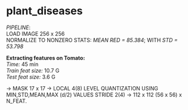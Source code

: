 # plant_diseases

*PIPELINE*:  
LOAD IMAGE 256 x 256  
NORMALIZE TO NONZERO STATS: *MEAN RED = 85.384*; WITH *STD = 53.798*  

**Extracting features on Tomato:**  
*Time:* 45 min  
*Train feat size:* 10.7 G  
*Test feat size:* 3.6 G  
 
-> MASK 17 x 17 -> LOCAL 4(8) LEVEL QUANTIZATION USING MIN,STD,MEAN,MAX (d/2) VALUES
STRIDE 2(4) -> 112 x 112 (56 x 56) x N_FEAT.

